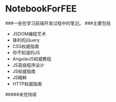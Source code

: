 # NotebookForFEE
###一些在学习前端开发过程中的笔记。
###主要包括
- JSDOM编程艺术
- 锋利的jQuery
- CSS权威指南
- 你不知道的JS
- AngularJS权威教程
- JS高级程序设计
- JS权威指南
- JS精粹
- HTTP权威指南

#####未完待续
